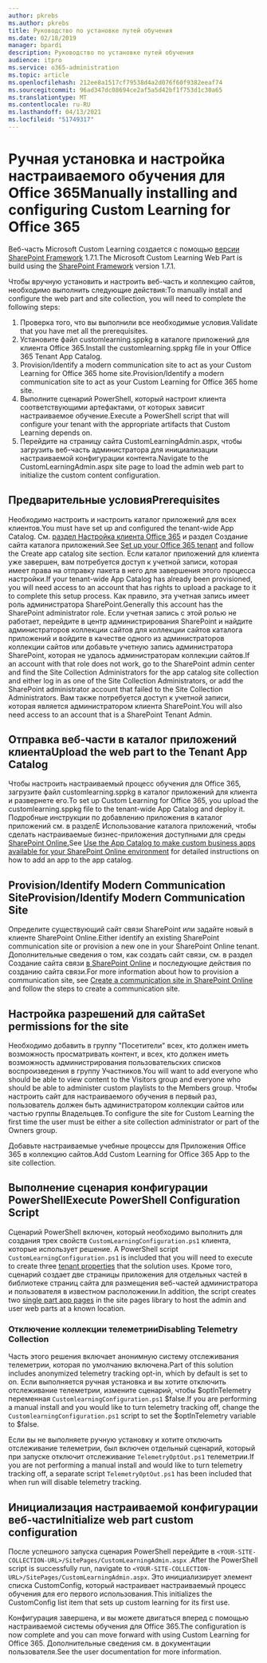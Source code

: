 ```yaml
---
author: pkrebs
ms.author: pkrebs
title: Руководство по установке путей обучения
ms.date: 02/18/2019
manager: bpardi
description: Руководство по установке путей обучения
audience: itpro
ms.service: o365-administration
ms.topic: article
ms.openlocfilehash: 212ee8a1517cf79538d4a2d076f60f9382eeaf74
ms.sourcegitcommit: 96ad347dc08694ce2af5a5d42bf1f753d1c30a65
ms.translationtype: MT
ms.contentlocale: ru-RU
ms.lasthandoff: 04/13/2021
ms.locfileid: "51749317"
---
```

# <a name="manually-installing-and-configuring-custom-learning-for-office-365"></a><span data-ttu-id="3ccdd-103">Ручная установка и настройка настраиваемого обучения для Office 365</span><span class="sxs-lookup"><span data-stu-id="3ccdd-103">Manually installing and configuring Custom Learning for Office 365</span></span>

<span data-ttu-id="3ccdd-104">Веб-часть Microsoft Custom Learning создается с помощью [версии SharePoint Framework](/sharepoint/dev/spfx/sharepoint-framework-overview) 1.7.1.</span><span class="sxs-lookup"><span data-stu-id="3ccdd-104">The Microsoft Custom Learning Web Part is build using the [SharePoint Framework](/sharepoint/dev/spfx/sharepoint-framework-overview) version 1.7.1.</span></span>

<span data-ttu-id="3ccdd-105">Чтобы вручную установить и настроить веб-часть и коллекцию сайтов, необходимо выполнить следующие действия:</span><span class="sxs-lookup"><span data-stu-id="3ccdd-105">To manually install and configure the web part and site collection, you will need to complete the following steps:</span></span>

1. <span data-ttu-id="3ccdd-106">Проверка того, что вы выполнили все необходимые условия.</span><span class="sxs-lookup"><span data-stu-id="3ccdd-106">Validate that you have met all the prerequisites.</span></span>
1. <span data-ttu-id="3ccdd-107">Установите файл customlearning.sppkg в каталоге приложений для клиента Office 365.</span><span class="sxs-lookup"><span data-stu-id="3ccdd-107">Install the customlearning.sppkg file in your Office 365 Tenant App Catalog.</span></span>
1. <span data-ttu-id="3ccdd-108">Provision/Identify a modern communication site to act as your Custom Learning for Office 365 home site.</span><span class="sxs-lookup"><span data-stu-id="3ccdd-108">Provision/Identify a modern communication site to act as your Custom Learning for Office 365 home site.</span></span>
1. <span data-ttu-id="3ccdd-109">Выполните сценарий PowerShell, который настроит клиента соответствующими артефактами, от которых зависит настраиваемое обучение.</span><span class="sxs-lookup"><span data-stu-id="3ccdd-109">Execute a PowerShell script that will configure your tenant with the appropriate artifacts that Custom Learning depends on.</span></span>
1. <span data-ttu-id="3ccdd-110">Перейдите на страницу сайта CustomLearningAdmin.aspx, чтобы загрузить веб-часть администратора для инициализации настраиваемой конфигурации контента.</span><span class="sxs-lookup"><span data-stu-id="3ccdd-110">Navigate to the CustomLearningAdmin.aspx site page to load the admin web part to initialize the custom content configuration.</span></span>

## <a name="prerequisites"></a><span data-ttu-id="3ccdd-111">Предварительные условия</span><span class="sxs-lookup"><span data-stu-id="3ccdd-111">Prerequisites</span></span>

<span data-ttu-id="3ccdd-112">Необходимо настроить и настроить каталог приложений для всех клиентов.</span><span class="sxs-lookup"><span data-stu-id="3ccdd-112">You must have set up and configured the tenant-wide App Catalog.</span></span> <span data-ttu-id="3ccdd-113">См. [раздел Настройка клиента Office 365](/sharepoint/dev/spfx/set-up-your-developer-tenant#create-app-catalog-site) и раздел Создание сайта каталога приложений.</span><span class="sxs-lookup"><span data-stu-id="3ccdd-113">See [Set up your Office 365 tenant](/sharepoint/dev/spfx/set-up-your-developer-tenant#create-app-catalog-site) and follow the Create app catalog site section.</span></span> <span data-ttu-id="3ccdd-114">Если каталог приложений для клиента уже завершен, вам потребуется доступ к учетной записи, которая имеет права на отправку пакета в него для завершения этого процесса настройки.</span><span class="sxs-lookup"><span data-stu-id="3ccdd-114">If your tenant-wide App Catalog has already been provisioned, you will need access to an account that has rights to upload a package to it to complete this setup process.</span></span> <span data-ttu-id="3ccdd-115">Как правило, эта учетная запись имеет роль администратора SharePoint.</span><span class="sxs-lookup"><span data-stu-id="3ccdd-115">Generally this account has the SharePoint administrator role.</span></span> <span data-ttu-id="3ccdd-116">Если учетная запись с этой ролью не работает, перейдите в центр администрирования SharePoint и найдите администраторов коллекции сайтов для коллекции сайтов каталога приложений и войдите в качестве одного из администраторов коллекции сайтов или добавьте учетную запись администратора SharePoint, которая не удалось администраторам коллекции сайтов.</span><span class="sxs-lookup"><span data-stu-id="3ccdd-116">If an account with that role does not work, go to the SharePoint admin center and find the Site Collection Administrators for the app catalog site collection and either log in as one of the Site Collection Administrators, or add the SharePoint administrator account that failed to the Site Collection Administrators.</span></span> <span data-ttu-id="3ccdd-117">Вам также потребуется доступ к учетной записи, которая является администратором клиента SharePoint.</span><span class="sxs-lookup"><span data-stu-id="3ccdd-117">You will also need access to an account that is a SharePoint Tenant Admin.</span></span>

## <a name="upload-the-web-part-to-the-tenant-app-catalog"></a><span data-ttu-id="3ccdd-118">Отправка веб-части в каталог приложений клиента</span><span class="sxs-lookup"><span data-stu-id="3ccdd-118">Upload the web part to the Tenant App Catalog</span></span>

<span data-ttu-id="3ccdd-119">Чтобы настроить настраиваемый процесс обучения для Office 365, загрузите файл customlearning.sppkg в каталог приложений для клиента и развернете его.</span><span class="sxs-lookup"><span data-stu-id="3ccdd-119">To set up Custom Learning for Office 365, you upload the customlearning.sppkg file to the tenant-wide App Catalog and deploy it.</span></span> <span data-ttu-id="3ccdd-120">Подробные инструкции по добавлению приложения в каталог приложений см. в разделЕ Использование каталога приложений, чтобы сделать настраиваемые бизнес-приложения доступными для среды [SharePoint Online.](/sharepoint/use-app-catalog)</span><span class="sxs-lookup"><span data-stu-id="3ccdd-120">See [Use the App Catalog to make custom business apps available for your SharePoint Online environment](/sharepoint/use-app-catalog) for detailed instructions on how to add an app to the app catalog.</span></span>

## <a name="provisionidentify-modern-communication-site"></a><span data-ttu-id="3ccdd-121">Provision/Identify Modern Communication Site</span><span class="sxs-lookup"><span data-stu-id="3ccdd-121">Provision/Identify Modern Communication Site</span></span>

<span data-ttu-id="3ccdd-122">Определите существующий сайт связи SharePoint или задайте новый в клиенте SharePoint Online.</span><span class="sxs-lookup"><span data-stu-id="3ccdd-122">Either identify an existing SharePoint communication site or provision a new one in your SharePoint Online tenant.</span></span> <span data-ttu-id="3ccdd-123">Дополнительные сведения о том, как создать сайт связи, см. в раздел Создание сайта связи [в SharePoint Online](https://support.office.com/article/create-a-communication-site-in-sharepoint-online-7fb44b20-a72f-4d2c-9173-fc8f59ba50eb) и последующие действия по созданию сайта связи.</span><span class="sxs-lookup"><span data-stu-id="3ccdd-123">For more information about how to provision a communication site, see [Create a communication site in SharePoint Online](https://support.office.com/article/create-a-communication-site-in-sharepoint-online-7fb44b20-a72f-4d2c-9173-fc8f59ba50eb) and follow the steps to create a communication site.</span></span>

## <a name="set-permissions-for-the-site"></a><span data-ttu-id="3ccdd-124">Настройка разрешений для сайта</span><span class="sxs-lookup"><span data-stu-id="3ccdd-124">Set permissions for the site</span></span>

<span data-ttu-id="3ccdd-125">Необходимо добавить в группу "Посетители" всех, кто должен иметь возможность просматривать контент, и всех, кто должен иметь возможность администрирования пользовательских списков воспроизведения в группу Участников.</span><span class="sxs-lookup"><span data-stu-id="3ccdd-125">You will want to add everyone who should be able to view content to the Visitors group and everyone who should be able to administer custom playlists to the Members group.</span></span> <span data-ttu-id="3ccdd-126">Чтобы настроить сайт для настраиваемого обучения в первый раз, пользователь должен быть администратором коллекции сайтов или частью группы Владельцев.</span><span class="sxs-lookup"><span data-stu-id="3ccdd-126">To configure the site for Custom Learning the first time the user must be either a site collection administrator or part of the Owners group.</span></span>

<span data-ttu-id="3ccdd-127">Добавьте настраиваемые учебные процессы для Приложения Office 365 в коллекцию сайтов.</span><span class="sxs-lookup"><span data-stu-id="3ccdd-127">Add Custom Learning for Office 365 App to the site collection.</span></span>

## <a name="execute-powershell-configuration-script"></a><span data-ttu-id="3ccdd-128">Выполнение сценария конфигурации PowerShell</span><span class="sxs-lookup"><span data-stu-id="3ccdd-128">Execute PowerShell Configuration Script</span></span>

<span data-ttu-id="3ccdd-129">Сценарий PowerShell включен, который необходимо выполнить для создания трех свойств `CustomLearningConfiguration.ps1` клиента, которые использует решение. [](/sharepoint/dev/spfx/tenant-properties)</span><span class="sxs-lookup"><span data-stu-id="3ccdd-129">A PowerShell script `CustomLearningConfiguration.ps1` is included that you will need to execute to create three [tenant properties](/sharepoint/dev/spfx/tenant-properties) that the solution uses.</span></span> <span data-ttu-id="3ccdd-130">Кроме того, сценарий [](/sharepoint/dev/spfx/web-parts/single-part-app-pages) создает две страницы приложения для отдельных частей в библиотеке страниц сайта для размещения веб-частей администратора и пользователя в известном расположении.</span><span class="sxs-lookup"><span data-stu-id="3ccdd-130">In addition, the script creates two [single part app pages](/sharepoint/dev/spfx/web-parts/single-part-app-pages) in the site pages library to host the admin and user web parts at a known location.</span></span>

### <a name="disabling-telemetry-collection"></a><span data-ttu-id="3ccdd-131">Отключение коллекции телеметрии</span><span class="sxs-lookup"><span data-stu-id="3ccdd-131">Disabling Telemetry Collection</span></span>

<span data-ttu-id="3ccdd-132">Часть этого решения включает анонимную систему отслеживания телеметрии, которая по умолчанию включена.</span><span class="sxs-lookup"><span data-stu-id="3ccdd-132">Part of this solution includes anonymized telemetry tracking opt-in, which by default is set to on.</span></span> <span data-ttu-id="3ccdd-133">Если выполняется ручная установка и вы хотите отключить отслеживание телеметрии, измените сценарий, чтобы $optInTelemetry переменная `CustomlearningConfiguration.ps1` $false.</span><span class="sxs-lookup"><span data-stu-id="3ccdd-133">If you are performing a manual install and you would like to turn telemetry tracking off, change the `CustomlearningConfiguration.ps1` script to set the $optInTelemetry variable to $false.</span></span>

<span data-ttu-id="3ccdd-134">Если вы не выполняете ручную установку и хотите отключить отслеживание телеметрии, был включен отдельный сценарий, который при запуске отключит отслеживание `TelemetryOptOut.ps1` телеметрии.</span><span class="sxs-lookup"><span data-stu-id="3ccdd-134">If you are not performing a manual install and would like to turn telemetry tracking off, a separate script `TelemetryOptOut.ps1` has been included that when run will disable telemetry tracking.</span></span>

## <a name="initialize-web-part-custom-configuration"></a><span data-ttu-id="3ccdd-135">Инициализация настраиваемой конфигурации веб-части</span><span class="sxs-lookup"><span data-stu-id="3ccdd-135">Initialize web part custom configuration</span></span>

<span data-ttu-id="3ccdd-136">После успешного запуска сценария PowerShell перейдите в `<YOUR-SITE-COLLECTION-URL>/SitePages/CustomLearningAdmin.aspx` .</span><span class="sxs-lookup"><span data-stu-id="3ccdd-136">After the PowerShell script is successfully run, navigate to `<YOUR-SITE-COLLECTION-URL>/SitePages/CustomLearningAdmin.aspx`.</span></span> <span data-ttu-id="3ccdd-137">Это инициализирует элемент списка CustomConfig, который настраивает настраиваемый процесс обучения для его первого использования.</span><span class="sxs-lookup"><span data-stu-id="3ccdd-137">This initializes the CustomConfig list item that sets up custom learning for its first use.</span></span>

<span data-ttu-id="3ccdd-138">Конфигурация завершена, и вы можете двигаться вперед с помощью настраиваемой системы обучения для Office 365.</span><span class="sxs-lookup"><span data-stu-id="3ccdd-138">The configuration is now complete and you can move forward with using Custom Learning for Office 365.</span></span> <span data-ttu-id="3ccdd-139">Дополнительные сведения см. в документации пользователя.</span><span class="sxs-lookup"><span data-stu-id="3ccdd-139">See the user documentation for more information.</span></span>
